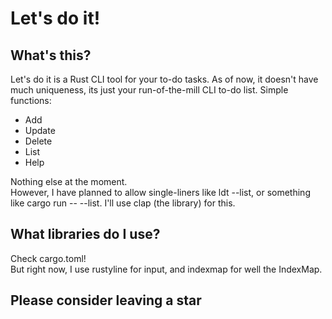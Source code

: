 # Let's do it!
## What's this?
Let's do it is a Rust CLI tool for your to-do tasks. 
As of now, it doesn't have much uniqueness, its just your run-of-the-mill CLI to-do list.
Simple functions:
- Add
- Update
- Delete
- List
- Help  

Nothing else at the moment.  
However, I have planned to allow single-liners like ldt --list, 
or something like cargo run -- --list. I'll use clap (the library) for this.

## What libraries do I use?
Check cargo.toml!  
But right now, I use rustyline for input, and indexmap for well the IndexMap.

<!-- Uncomment when you have made a release and maybe add a link!
## How can I use it?
Just download the latest release for your OS from the Github Releases!  
Rust compiles to native binaries making it super simple for you!
-->

## Please consider leaving a star